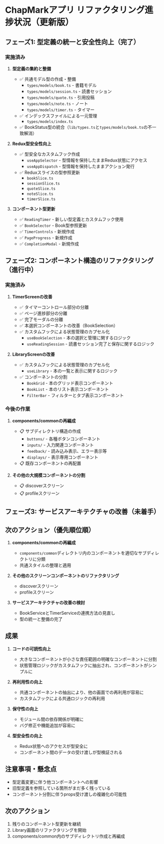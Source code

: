 # ChapMarkアプリ リファクタリング進捗状況（更新版）

## フェーズ1: 型定義の統一と安全性向上（完了）

### 実施済み

1. **型定義の集約と整備**
   - ✅ 共通モデル型の作成・整備
     - `types/models/book.ts` - 書籍モデル
     - `types/models/session.ts` - 読書セッション
     - `types/models/quote.ts` - 引用投稿
     - `types/models/note.ts` - ノート
     - `types/models/timer.ts` - タイマー
   - ✅ インデックスファイルによる一元管理
     - `types/models/index.ts`
   - ✅ BookStatus型の統合（`lib/types.ts`と`types/models/book.ts`の不一致解消）

2. **Redux型安全性向上**
   - ✅ 型安全なカスタムフック作成
     - `useAppSelector` - 型情報を保持したままRedux状態にアクセス
     - `useAppDispatch` - 型情報を保持したままアクション発行
   - ✅ Reduxスライスの型参照更新
     - `bookSlice.ts`
     - `sessionSlice.ts`
     - `quoteSlice.ts`
     - `noteSlice.ts`
     - `timerSlice.ts`

3. **コンポーネント型更新**
   - ✅ `ReadingTimer` - 新しい型定義とカスタムフック使用
   - ✅ `BookSelector` - Book型参照更新
   - ✅ `TimerControls` - 新規作成
   - ✅ `PageProgress` - 新規作成
   - ✅ `CompletionModal` - 新規作成

## フェーズ2: コンポーネント構造のリファクタリング（進行中）

### 実施済み

1. **TimerScreenの改善**
   - ✅ タイマーコントロール部分の分離
   - ✅ ページ進捗部分の分離
   - ✅ 完了モーダルの分離
   - ✅ 本選択コンポーネントの改善（BookSelection）
   - ✅ カスタムフックによる状態管理のカプセル化
     - `useBookSelection` - 本の選択と管理に関するロジック
     - `useReadingSession` - 読書セッション完了と保存に関するロジック

2. **LibraryScreenの改善**
   - ✅ カスタムフックによる状態管理のカプセル化
     - `useLibrary` - 本の一覧と表示に関するロジック 
   - ✅ コンポーネントの分割
     - `BookGrid` - 本のグリッド表示コンポーネント
     - `BookList` - 本のリスト表示コンポーネント
     - `FilterBar` - フィルターとタブ表示コンポーネント

### 今後の作業

1. **components/commonの再編成**
   - 📋 サブディレクトリ構造の作成
     - `buttons/` - 各種ボタンコンポーネント
     - `inputs/` - 入力関連コンポーネント
     - `feedback/` - 読み込み表示、エラー表示等
     - `displays/` - 表示専用コンポーネント
   - 📋 既存コンポーネントの再配置

2. **その他の大規模コンポーネントの分割**
   - 📋 discoverスクリーン
   - 📋 profileスクリーン

## フェーズ3: サービスアーキテクチャの改善（未着手）

## 次のアクション（優先順位順）

1. **components/commonの再編成**
   - `components/common`ディレクトリ内のコンポーネントを適切なサブディレクトリに分類
   - 共通スタイルの整理と適用

2. **その他のスクリーンコンポーネントのリファクタリング**
   - discoverスクリーン
   - profileスクリーン

3. **サービスアーキテクチャの改善の検討**
   - BookServiceとTimerServiceの連携方法の見直し
   - 型の統一と整備の完了

## 成果

1. **コードの可読性向上**
   - 大きなコンポーネントが小さな責任範囲の明確なコンポーネントに分割
   - 状態管理ロジックがカスタムフックに抽出され、コンポーネントがシンプルに

2. **再利用性の向上**
   - 共通コンポーネントの抽出により、他の画面での再利用が容易に
   - カスタムフックによる共通ロジックの再利用

3. **保守性の向上**
   - モジュール間の依存関係が明確に
   - バグ修正や機能追加が容易に

4. **型安全性の向上**
   - Redux状態へのアクセスが型安全に
   - コンポーネント間のデータの受け渡しが型検証される

## 注意事項・懸念点

- 型定義変更に伴う他コンポーネントへの影響
- 旧型定義を参照している箇所がまだ多く残っている
- コンポーネント分割に伴うprops受け渡しの複雑化の可能性

## 次のアクション

1. 残りのコンポーネント型更新を継続
2. Library画面のリファクタリングを開始
3. components/common内のサブディレクトリ作成と再編成 
